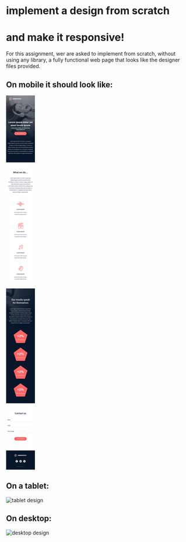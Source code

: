 # implement a design from scratch
# and make it responsive!

For this assignment, wer are asked to implement from scratch, without using any library, a fully functional web page that looks like the designer files provided.

## On mobile it should look like:
![mobile design](https://github.com/wdmd2022/holbertonschool-headphones/blob/af930a0ae02f8b701af88f2d0be2518f257c4229/images/readme-mobile.png)

## On a tablet:
![tablet design](https://github.com/wdmd2022/holbertonschool-headphones/blob/af930a0ae02f8b701af88f2d0be2518f257c4229/images/readme-tablet.png)

## On desktop:
![desktop design](https://github.com/wdmd2022/holbertonschool-headphones/blob/af930a0ae02f8b701af88f2d0be2518f257c4229/images/readme-desktop.png)